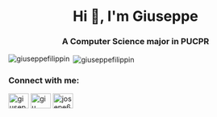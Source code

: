 <h1 align="center">Hi 👋, I'm Giuseppe</h1>
<h3 align="center">A Computer Science major in PUCPR</h3>

<p><img align="left" src="https://github-readme-stats.vercel.app/api/top-langs?username=giuseppefilippin&show_icons=true&theme=dracula&locale=en&layout=compact" alt="giuseppefilippin" /></p>

<p>&nbsp;<img align="center" src="https://github-readme-stats.vercel.app/api?username=giuseppefilippin&show_icons=true&theme=dracula&locale=en" alt="giuseppefilippin" /></p>

<h3 align="left">Connect with me:</h3>
<p align="left">
<a href="https://linkedin.com/in/giuseppe filippin" target="blank"><img align="center" src="https://raw.githubusercontent.com/rahuldkjain/github-profile-readme-generator/master/src/images/icons/Social/linked-in-alt.svg" alt="giuseppe filippin" height="30" width="40" /></a>
<a href="https://instagram.com/giu__._" target="blank"><img align="center" src="https://raw.githubusercontent.com/rahuldkjain/github-profile-readme-generator/master/src/images/icons/Social/instagram.svg" alt="giu__._" height="30" width="40" /></a>
<a href="https://discord.gg/josepe6641" target="blank"><img align="center" src="https://raw.githubusercontent.com/rahuldkjain/github-profile-readme-generator/master/src/images/icons/Social/discord.svg" alt="josepe6641" height="30" width="40" /></a>
</p>
